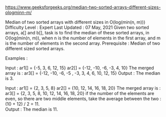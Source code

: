
https://www.geeksforgeeks.org/median-two-sorted-arrays-different-sizes-ologminn-m/

Median of two sorted arrays with different sizes in O(log(min(n, m)))
Difficulty Level : Expert
Last Updated : 07 May, 2021
Given two sorted arrays, a[] and b[], task is to find the median of these sorted arrays, in O(log(min(n, m)), when n is the number of elements in the first array, and m is the number of elements in the second array.
Prerequisite : Median of two different sized sorted arrays. 

Examples :  

Input : ar1[] = {-5, 3, 6, 12, 15}
        ar2[] = {-12, -10, -6, -3, 4, 10}
        The merged array is :
        ar3[] = {-12, -10, -6, -5 , -3,
                 3, 4, 6, 10, 12, 15}
Output : The median is 3.

Input : ar1[] = {2, 3, 5, 8}
        ar2[] = {10, 12, 14, 16, 18, 20}
        The merged array is :
        ar3[] = {2, 3, 5, 8, 10, 12, 14, 16, 18, 20}
        if the number of the elements are even, 
        so there are two middle elements,
        take the average between the two :
        (10 + 12) / 2 = 11.      
Output : The median is 11.